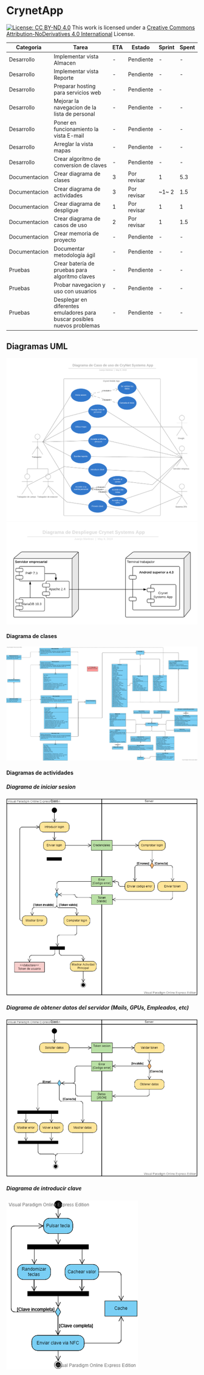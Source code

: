 # CrynetApp
[![License: CC BY-ND 4.0](https://licensebuttons.net/l/by-nd/4.0/80x15.png)](https://creativecommons.org/licenses/by-nd/4.0/)
This work is licensed under a [Creative Commons Attribution-NoDerivatives 4.0 International](https://creativecommons.org/licenses/by-nd/4.0/) License.

|Categoria	|	Tarea	|	ETA	|	Estado	|	Sprint | Spent |
|---	|	---	|	---	|	---	|	--- |	--- |	
|Desarrollo	|	Implementar vista Almacen	|	-	|	Pendiente	|	-	|	-	|
|Desarrollo	|	Implementar vista Reporte	|	-	|	Pendiente	|	-	|	-	|
|Desarrollo	|	Preparar hosting para servicios web	|	-	|	Pendiente	|		-	|
|Desarrollo	|	Mejorar la navegacion de la lista de personal	|	-	|	Pendiente	|	-	|	-	|
|Desarrollo	|	Poner en funcionamiento la vista E-mail	|	-	|	Pendiente	|	-	|	-	|
|Desarrollo	|	Arreglar la vista mapas	|	-	|	Pendiente	|	-	|	-	|
|Desarrollo	|	Crear algoritmo de conversion de claves	|	-	|	Pendiente	|	-	|	-	|
|Documentacion	|	Crear diagrama de clases	|	3	|	Por revisar	|	1	|	5.3	|
|Documentacion	|	Crear diagrama de actividades	|	3	|	Por revisar	|	~1~ 2	|	1.5	|
|Documentacion	|	Crear diagrama de despligue	|	1	|	Por revisar	|	1	|	1	|
|Documentacion	|	Crear diagrama de casos de uso	|	2	|	Por revisar	|	1	|	1.5	|
|Documentacion	|	Crear memoria de proyecto	|	-	|	Pendiente	|	-	|	-	|
|Documentacion	|	Documentar metodología ágil	|	-	|	Pendiente	|	-	|	-	|
|Pruebas	|	Crear batería de pruebas para algoritmo claves	|	-	|	Pendiente	|	-	|	-	|
|Pruebas	|	Probar navegacion y uso con usuarios	|	-	|	Pendiente	|	-	|	-	|
|Pruebas	|	Desplegar en diferentes emuladores para buscar posibles nuevos problemas	|	-	|	Pendiente	|	-	|	-	|


## Diagramas UML
![Imagen del diagrama de casos de uso](/uml/CasosDeUso.png?raw=true)
![Imagen del diagrama de despliegue](/uml/Despliegue.png?raw=true)
#### Diagrama de clases
![Imagen del diagrama de clases](/uml/Clases.png?raw=true)
#### Diagramas de actividades
##### Diagrama de iniciar sesion
![Imagen del diagrama de login](/uml/Actividad_IniciarSesion.png?raw=true)
##### Diagrama de obtener datos del servidor (Mails, GPUs, Empleados, etc)
![Imagen del diagrama de obtener datos](/uml/Actividad_ObtenerDatos.png?raw=true)
##### Diagrama de introducir clave
![Imagen del diagrama de key input](/uml/Actividad_InputKey.png?raw=true)
